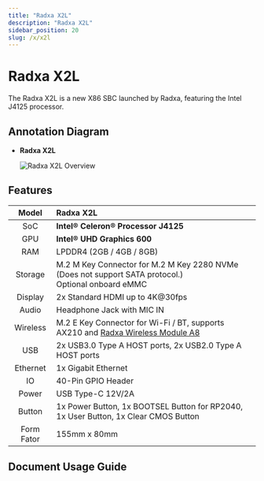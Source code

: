 ```yaml
---
title: "Radxa X2L"
description: "Radxa X2L"
sidebar_position: 20
slug: /x/x2l
---
```


# Radxa X2L

The Radxa X2L is a new X86 SBC launched by Radxa, featuring the Intel J4125 processor.

## Annotation Diagram

- **Radxa X2L**

  ![Radxa X2L Overview](/img/x/x2l/radxa_x2l_ports.webp)

## Features

|   Model    | Radxa X2L                                                                                                   |
| :--------: | :---------------------------------------------------------------------------------------------------------- |
|    SoC     | **Intel® Celeron® Processor J4125**                                                                       |
|    GPU     | **Intel® UHD Graphics 600**                                                                                |
|    RAM     | LPDDR4 (2GB / 4GB / 8GB)                                                                                    |
|  Storage   | M.2 M Key Connector for M.2 M Key 2280 NVMe (Does not support SATA protocol.) <br/> Optional onboard eMMC   |
|  Display   | 2x Standard HDMI up to 4K@30fps                                                                             |
|   Audio    | Headphone Jack with MIC IN                                                                                  |
|  Wireless  | M.2 E Key Connector for Wi-Fi / BT, supports AX210 and [Radxa Wireless Module A8](/accessories/wireless-a8) |
|    USB     | 2x USB3.0 Type A HOST ports, 2x USB2.0 Type A HOST ports                                                    |
|  Ethernet  | 1x Gigabit Ethernet                                                                                         |
|     IO     | 40-Pin GPIO Header                                                                                          |
|   Power    | USB Type-C 12V/2A                                                                                           |
|   Button   | 1x Power Button, 1x BOOTSEL Button for RP2040, 1x User Button, 1x Clear CMOS Button                         |
| Form Fator | 155mm x 80mm                                                                                                |

## Document Usage Guide

<DocCardList />
